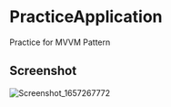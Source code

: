 # PracticeApplication
Practice for MVVM Pattern

## Screenshot

![Screenshot_1657267772](https://user-images.githubusercontent.com/35391763/177947593-a9080a0c-09dc-4707-a71a-d393ddfc9e84.png)

